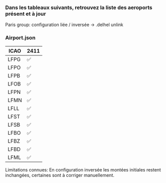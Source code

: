 ### Dans les tableaux suivants, retrouvez la liste des aeroports présent et à jour

Paris group: configuration liée / inversée -> .delhel unlink

### Airport.json

| ICAO | 2411 |
|--|--|
| LFPG | :white_check_mark: |
| LFPO | :white_check_mark: |
| LFPB | :white_check_mark: |
| LFOB | :white_check_mark: |
| LFPN | :white_check_mark: |
| LFMN | :white_check_mark: | 
| LFLL | :white_check_mark: |
| LFST | :white_check_mark: |
| LFSB | :white_check_mark: |
| LFBO | :white_check_mark: |
| LFBZ | :white_check_mark: |
| LFBD | :white_check_mark: |
| LFML | :white_check_mark: |


Limitations connues:
En configuration inversée les montées initiales restent inchangées, certaines sont à corriger manuellement.
